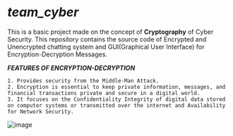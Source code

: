 # ***team_cyber***
This is a basic project made on the concept of **Cryptography** of Cyber Security.
This repository contains the source code of Encrypted and Unencrypted chatting system and GUI(Graphical User Interface) for Encryption-Decryption Messages.

***FEATURES OF ENCRYPTION-DECRYPTION***

    1. Provides security from the Middle-Man Attack.
    2. Encryption is essential to keep private information, messages, and financial transactions private and secure in a digital world.
    3. It focuses on the Confidentiality Integrity of digital data stored on computer systems or transmitted over the internet and Availability for Network Security.

![image](https://github.com/Amrisha7/team_cyber/assets/136724257/86e4653d-e544-4df6-94bc-065c70a2c72e)
